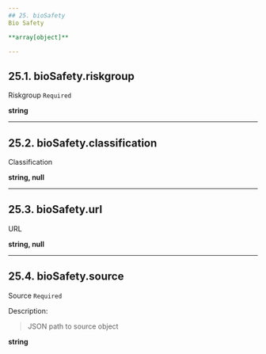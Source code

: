 ```yaml
---
## 25. bioSafety
Bio Safety  

**array[object]**

---
```

## 25.1. bioSafety.riskgroup
Riskgroup  `Required`

**string**

---
## 25.2. bioSafety.classification
Classification  

**string, null**

---
## 25.3. bioSafety.url
URL  

**string, null**

---
## 25.4. bioSafety.source
Source  `Required`

Description:
> JSON path to source object  

**string**

